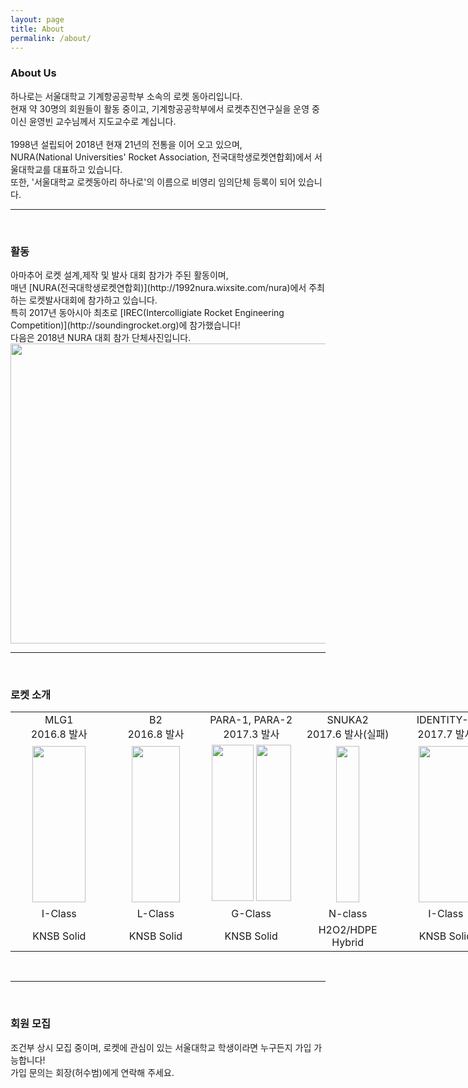 ```yaml
---
layout: page
title: About
permalink: /about/
---
```

<h3>About Us</h3>
하나로는 서울대학교 기계항공공학부 소속의 로켓 동아리입니다.<br/>
현재 약 30명의 회원들이 활동 중이고, 기계항공공학부에서 로켓추진연구실을 운영 중이신 윤영빈 교수님께서 지도교수로 계십니다.<br/><br/>
1998년 설립되어 2018년 현재 21년의 전통을 이어 오고 있으며, <br/>
NURA(National Universities' Rocket Association, 전국대학생로켓연합회)에서 서울대학교를 대표하고 있습니다.<br/>
또한, '서울대학교 로켓동아리 하나로'의 이름으로 비영리 임의단체 등록이 되어 있습니다.<br/>


* * *
<br/>
<h3>활동</h3>
아마추어 로켓 설계,제작 및 발사 대회 참가가 주된 활동이며, <br/>매년 [NURA(전국대학생로켓연합회)](http://1992nura.wixsite.com/nura)에서 주최하는 로켓발사대회에 참가하고 있습니다.<br/>
특히 2017년 동아시아 최초로 [IREC(Intercolligiate Rocket Engineering Competition)](http://soundingrocket.org)에 참가했습니다!<br/>
다음은 2018년 NURA 대회 참가 단체사진입니다.<br/>
<img src="https://github.com/hsb6350/hanaro.github.io/blob/master/assets/2018NURA.JPG?raw=true" width="720" height="480" />

* * *
<br/>
<h3>로켓 소개</h3>
<table style="width:1085px"><tr>
<td width="155" align="center">MLG1<br/>2016.8 발사</td>
<td width="155" align="center">B2<br/>2016.8 발사</td>
<td width="155" align="center">PARA-1, PARA-2<br/>2017.3 발사</td>
<td width="155" align="center">SNUKA2<br/>2017.6 발사(실패)</td>
<td width="155" align="center">IDENTITY-0<br/>2017.7 발사</td>
<td width="155" align="center">IDENTITY-1<br/>2017.8 발사</td>
<td width="155" align="center">IDENTITY-2<br/>2018.2 발사</td>

</tr><tr>
<td width="155" align="center">
<img src="https://github.com/hsb6350/hanaro.github.io/blob/master/assets/logo/MLG1.PNG?raw=true" width="85" height="250"/></td>
<td width="155" align="center">
<img src="https://github.com/hsb6350/hanaro.github.io/blob/master/assets/logo/B2.PNG?raw=true" width="77.5" height="250"/></td>
<td width="155" align="center">
<img src="https://github.com/hsb6350/hanaro.github.io/blob/master/assets/acts/para1.JPG?raw=true" width="67" height="250"/>
<img src="https://github.com/hsb6350/hanaro.github.io/blob/master/assets/acts/para2.JPG?raw=true" width="56" height="250"/></td>
<td width="155" align="center">
<img src="https://github.com/hsb6350/hanaro.github.io/blob/master/assets/SNUKA2.jpg?raw=true" width="37.5" height="250"/></td>
<td width="155" align="center">
<img src="https://github.com/hsb6350/hanaro.github.io/blob/master/assets/IDENTITY0.jpg?raw=true" width="86.3" height="250"/></td>
<td width="155" align="center">
<img src="https://github.com/hsb6350/hanaro.github.io/blob/master/assets/IDENTITY.jpg?raw=true" width="66" height="250"/></td>
<td width="155" align="center">
<img src="https://github.com/hsb6350/hanaro.github.io/blob/master/assets/IDENTITY2.jpg?raw=true" width="85.8" height="250"/></td>
</tr><tr>
<td width="155" align="center">I-Class</td>
<td width="155" align="center">L-Class</td>
<td width="155" align="center">G-Class</td>
<td width="155" align="center">N-class</td>
<td width="155" align="center">I-Class</td>
<td width="155" align="center">I-Class</td>
<td width="155" align="center">I-Class</td>
</tr><tr>
<td width="155" align="center">KNSB Solid</td>
<td width="155" align="center">KNSB Solid</td>
<td width="155" align="center">KNSB Solid</td>
<td width="155" align="center">H2O2/HDPE Hybrid</td>
<td width="155" align="center">KNSB Solid</td>
<td width="155" align="center">KNSB Solid</td>
<td width="155" align="center">KNSB Solid</td>

</tr></table><br/>

* * *
<br/>
<h3>회원 모집</h3>
조건부 상시 모집 중이며, 로켓에 관심이 있는 서울대학교 학생이라면 누구든지 가입 가능합니다! <br/>
가입 문의는 회장(허수범)에게 연락해 주세요.
